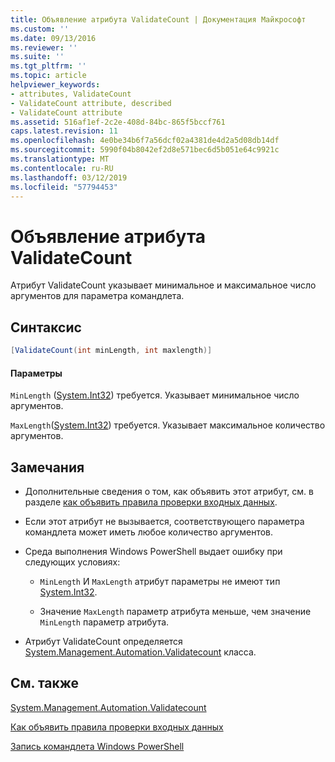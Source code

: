 ```yaml
---
title: Объявление атрибута ValidateCount | Документация Майкрософт
ms.custom: ''
ms.date: 09/13/2016
ms.reviewer: ''
ms.suite: ''
ms.tgt_pltfrm: ''
ms.topic: article
helpviewer_keywords:
- attributes, ValidateCount
- ValidateCount attribute, described
- ValidateCount attribute
ms.assetid: 516af1ef-2c2e-408d-84bc-865f5bccf761
caps.latest.revision: 11
ms.openlocfilehash: 4e0be34b6f7a56dcf02a4381de4d2a5d08db14df
ms.sourcegitcommit: 5990f04b8042ef2d8e571bec6d5b051e64c9921c
ms.translationtype: MT
ms.contentlocale: ru-RU
ms.lasthandoff: 03/12/2019
ms.locfileid: "57794453"
---
```

# <a name="validatecount-attribute-declaration"></a>Объявление атрибута ValidateCount

Атрибут ValidateCount указывает минимальное и максимальное число аргументов для параметра командлета.

## <a name="syntax"></a>Синтаксис

```csharp
[ValidateCount(int minLength, int maxlength)]
```

#### <a name="parameters"></a>Параметры

`MinLength` ([System.Int32](/dotnet/api/System.Int32)) требуется. Указывает минимальное число аргументов.

`MaxLength`([System.Int32](/dotnet/api/System.Int32)) требуется. Указывает максимальное количество аргументов.

## <a name="remarks"></a>Замечания

- Дополнительные сведения о том, как объявить этот атрибут, см. в разделе [как объявить правила проверки входных данных](http://msdn.microsoft.com/en-us/544c2100-62ba-4be4-b2a2-cc0d4e4fc45b).

- Если этот атрибут не вызывается, соответствующего параметра командлета может иметь любое количество аргументов.

- Среда выполнения Windows PowerShell выдает ошибку при следующих условиях:

    - `MinLength` И `MaxLength` атрибут параметры не имеют тип [System.Int32](/dotnet/api/System.Int32).

    - Значение `MaxLength` параметр атрибута меньше, чем значение `MinLength` параметр атрибута.

- Атрибут ValidateCount определяется [System.Management.Automation.Validatecount](/dotnet/api/System.Management.Automation.ValidateCount) класса.

## <a name="see-also"></a>См. также

[System.Management.Automation.Validatecount](/dotnet/api/System.Management.Automation.ValidateCount)

[Как объявить правила проверки входных данных](http://msdn.microsoft.com/en-us/544c2100-62ba-4be4-b2a2-cc0d4e4fc45b)

[Запись командлета Windows PowerShell](./writing-a-windows-powershell-cmdlet.md)
